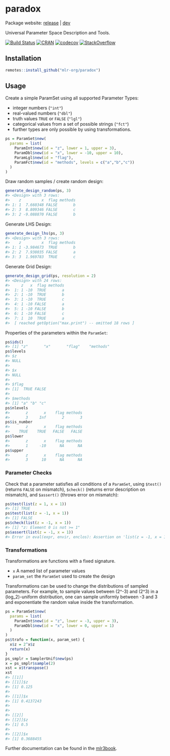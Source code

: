 
# paradox

Package website: [release](https://paradox.mlr-org.com/) |
[dev](https://paradox.mlr-org.com/dev)

Universal Parameter Space Description and Tools.

<!-- badges: start -->

[![Build
Status](https://img.shields.io/travis/mlr-org/paradox/master?label=Linux&logo=travis&style=flat-square)](https://travis-ci.org/mlr-org/paradox)
[![CRAN](https://www.r-pkg.org/badges/version/paradox)](https://cran.r-project.org/package=paradox)
[![codecov](https://codecov.io/gh/mlr-org/paradox/branch/master/graph/badge.svg)](https://codecov.io/gh/mlr-org/paradox)
[![StackOverflow](https://img.shields.io/badge/stackoverflow-mlr3-orange.svg)](https://stackoverflow.com/questions/tagged/mlr3)
<!-- badges: end -->

## Installation

``` r
remotes::install_github("mlr-org/paradox")
```

## Usage

Create a simple ParamSet using all supported Parameter Types:

  - integer numbers (`"int"`)
  - real-valued numbers (`"dbl"`)
  - truth values `TRUE` or `FALSE` (`"lgl"`)
  - categorical values from a set of possible strings (`"fct"`)
  - further types are only possible by using transformations.

<!-- end list -->

``` r
ps = ParamSet$new(
  params = list(
    ParamInt$new(id = "z", lower = 1, upper = 3),
    ParamDbl$new(id = "x", lower = -10, upper = 10),
    ParamLgl$new(id = "flag"),
    ParamFct$new(id = "methods", levels = c("a","b","c"))
  )
)
```

Draw random samples / create random design:

``` r
generate_design_random(ps, 3)
#> <Design> with 3 rows:
#>    z         x  flag methods
#> 1: 1  7.660348 FALSE       b
#> 2: 3  8.809346 FALSE       c
#> 3: 2 -9.088870 FALSE       b
```

Generate LHS Design:

``` r
generate_design_lhs(ps, 3)
#> <Design> with 3 rows:
#>    z         x  flag methods
#> 1: 1 -3.984673  TRUE       b
#> 2: 2  7.938035 FALSE       a
#> 3: 3  1.969783  TRUE       c
```

Generate Grid Design:

``` r
generate_design_grid(ps, resolution = 2)
#> <Design> with 24 rows:
#>     z   x  flag methods
#>  1: 1 -10  TRUE       a
#>  2: 1 -10  TRUE       b
#>  3: 1 -10  TRUE       c
#>  4: 1 -10 FALSE       a
#>  5: 1 -10 FALSE       b
#>  6: 1 -10 FALSE       c
#>  7: 1  10  TRUE       a
#>  [ reached getOption("max.print") -- omitted 18 rows ]
```

Properties of the parameters within the `ParamSet`:

``` r
ps$ids()
#> [1] "z"       "x"       "flag"    "methods"
ps$levels
#> $z
#> NULL
#> 
#> $x
#> NULL
#> 
#> $flag
#> [1]  TRUE FALSE
#> 
#> $methods
#> [1] "a" "b" "c"
ps$nlevels
#>       z       x    flag methods 
#>       3     Inf       2       3
ps$is_number
#>       z       x    flag methods 
#>    TRUE    TRUE   FALSE   FALSE
ps$lower
#>       z       x    flag methods 
#>       1     -10      NA      NA
ps$upper
#>       z       x    flag methods 
#>       3      10      NA      NA
```

### Parameter Checks

Check that a parameter satisfies all conditions of a `ParamSet`, using
`$test()` (returns `FALSE` on mismatch), `$check()` (returns error
description on mismatch), and `$assert()` (throws error on mismatch):

``` r
ps$test(list(z = 1, x = 1))
#> [1] TRUE
ps$test(list(z = -1, x = 1))
#> [1] FALSE
ps$check(list(z = -1, x = 1))
#> [1] "z: Element 0 is not >= 1"
ps$assert(list(z = -1, x = 1))
#> Error in eval(expr, envir, enclos): Assertion on 'list(z = -1, x = 1)' failed: z: Element 0 is not >= 1.
```

### Transformations

Transformations are functions with a fixed signature.

  - `x` A named list of parameter values
  - `param_set` the `ParamSet` used to create the design

Transformations can be used to change the distributions of sampled
parameters. For example, to sample values between \(2^-3\) and \(2^3\)
in a \(log_2\)-uniform distribution, one can sample uniformly between -3
and 3 and exponentiate the random value inside the transformation.

``` r
ps = ParamSet$new(
  params = list(
    ParamInt$new(id = "z", lower = -3, upper = 3),
    ParamDbl$new(id = "x", lower = 0, upper = 1)
  )
)
ps$trafo = function(x, param_set) {
  x$z = 2^x$z
  return(x)
}
ps_smplr = SamplerUnif$new(ps)
x = ps_smplr$sample(2)
xst = x$transpose()
xst
#> [[1]]
#> [[1]]$z
#> [1] 0.125
#> 
#> [[1]]$x
#> [1] 0.4137243
#> 
#> 
#> [[2]]
#> [[2]]$z
#> [1] 0.5
#> 
#> [[2]]$x
#> [1] 0.3688455
```

Further documentation can be found in the
[mlr3book](https://mlr3book.mlr-org.com/paradox.html).
